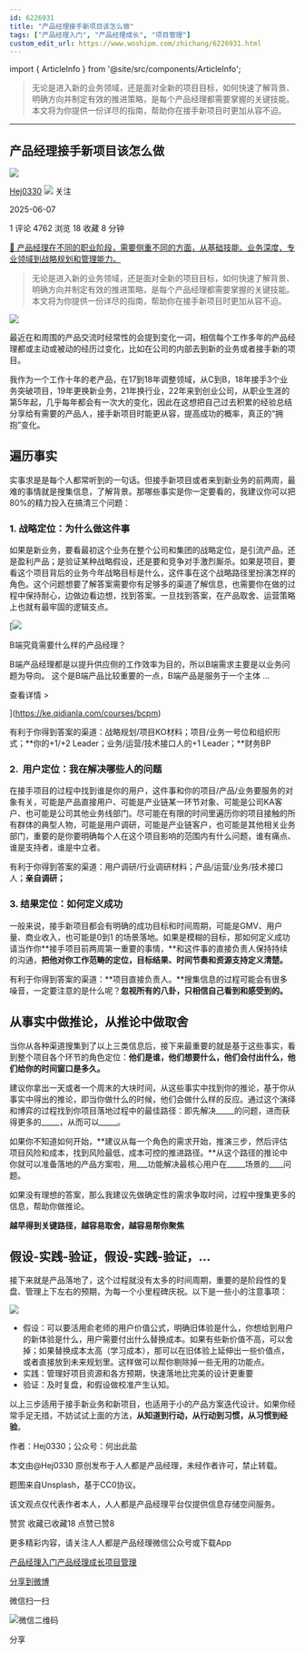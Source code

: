 ```yaml
---
id: 6226931
title: "产品经理接手新项目该怎么做"
tags: ["产品经理入门", "产品经理成长", "项目管理"]
custom_edit_url: https://www.woshipm.com/zhichang/6226931.html
---
```

import { ArticleInfo } from '@site/src/components/ArticleInfo';

<ArticleInfo
    author="Hej0330"
    authorLink="https://www.woshipm.com/u/1542828"
    published="2025-06-07"
    views={4762}
    comments={1}
    collects={18}
/>

> 无论是进入新的业务领域，还是面对全新的项目目标，如何快速了解背景、明确方向并制定有效的推进策略，是每个产品经理都需要掌握的关键技能。本文将为你提供一份详尽的指南，帮助你在接手新项目时更加从容不迫。

---

## 产品经理接手新项目该怎么做

[![](https://static.woshipm.com/view/woshipm_api_def_20250529185820_5436.png?imageView2/1/w/72/h/72/q/100)](https://www.woshipm.com/u/1542828)

[Hej0330](https://www.woshipm.com/u/1542828) ![](https://static.woshipm.com/tag/1101_1@2x.png) 关注

2025-06-07

1 评论 4762 浏览 18 收藏 8 分钟

[🔗 产品经理在不同的职业阶段，需要侧重不同的方面，从基础技能、业务深度、专业领域到战略规划和管理能力。](https://ke.qidianla.com/courses/90pm)

> 无论是进入新的业务领域，还是面对全新的项目目标，如何快速了解背景、明确方向并制定有效的推进策略，是每个产品经理都需要掌握的关键技能。本文将为你提供一份详尽的指南，帮助你在接手新项目时更加从容不迫。

![](https://image.woshipm.com/2023/04/13/6ffba1d2-d9de-11ed-9d2f-00163e0b5ff3.jpg)

最近在和周围的产品交流时经常性的会提到变化一词，相信每个工作多年的产品经理都或主动或被动的经历过变化，比如在公司的内部去到新的业务或者接手新的项目。

我作为一个工作十年的老产品，在17到18年调整领域，从C到B，18年接手3个业务突破项目，19年更换新业务，21年换行业，22年来到创业公司，从职业生涯的第5年起，几乎每年都会有一次大的变化，因此在这想把自己过去积累的经验总结分享给有需要的产品人，接手新项目时能更从容，提高成功的概率，真正的“拥抱”变化。

## 遍历事实

实事求是是每个人都常听到的一句话。但接手新项目或者来到新业务的前两周，最难的事情就是搜集信息，了解背景。那哪些事实是你一定要看的，我建议你可以把80%的精力投入在搞清三个问题：

### 1\. 战略定位：为什么做这件事

如果是新业务，要看最初这个业务在整个公司和集团的战略定位，是引流产品，还是盈利产品；是验证某种战略假设，还是要和竞争对手激烈厮杀。如果是项目，要看这个项目背后的业务今年战略目标是什么，这件事在这个战略路径里扮演怎样的角色。这个问题想要了解答案需要你有足够多的渠道了解信息，也需要你在做的过程中保持耐心，边做边看边想，找到答案。一旦找到答案，在产品取舍、运营策略上也就有最牢固的逻辑支点。

[![](https://image.woshipm.com/2023/08/02/f7cafd68-30e3-11ee-9da3-00163e0b5ff3.png)

B端究竟需要什么样的产品经理？

B端产品经理都是以提升供应侧的工作效率为目的，所以B端需求主要是以业务问题为导向。 这个是B端产品比较重要的一点，B端产品是服务于一个主体 ...

查看详情 >

](https://ke.qidianla.com/courses/bcpm)

有利于你得到答案的渠道：战略规划/项目KO材料；项目/业务一号位和组织形式；**你的+1/+2 Leader；业务/运营/技术接口人的+1 Leader；**财务BP

### 2\.  用户定位：我在解决哪些人的问题

在接手项目的过程中找到谁是你的用户，这件事和你的项目/产品/业务要服务的对象有关，可能是产品直接用户、可能是产业链某一环节对象、可能是公司KA客户、也可能是公司其他业务线部门。尽可能在有限的时间里遍历你的项目接触的所有群体的典型人物，可能是用户调研，可能是产业链客户，也可能是其他相关业务部门，重要的是你要明确每个人在这个项目影响的范围内有什么问题，谁有痛点、谁是支持者，谁是中立者。

有利于你得到答案的渠道：用户调研/行业调研材料；产品/运营/业务/技术接口人；**亲自调研；**

### 3\. 结果定位：如何定义成功

一般来说，接手新项目都会有明确的成功目标和时间周期，可能是GMV、用户量、商业收入，也可能是0到1 的场景落地。如果是模糊的目标，那如何定义成功请当作你**接手项目前两周第一重要的事情，**和这件事的直接负责人保持持续的沟通，**把他对你工作范畴的定位，目标结果、时间节奏和资源支持定义清楚。**

有利于你得到答案的渠道：**项目直接负责人。**搜集信息的过程可能会有很多噪音，一定要注意的是什么呢？**忽视所有的八卦，只相信自己看到和感受到的。**

## 从事实中做推论，从推论中做取舍

当你从各种渠道搜集到了以上三类信息后，接下来最重要的就是基于这些事实，看到整个项目各个环节的角色定位：**他们是谁，他们想要什么，他们会付出什么，他们给你的时间窗口是多久。**

建议你拿出一天或者一个周末的大块时间，从这些事实中找到你的推论，基于你从事实中得出的推论，即当你做什么的时候，他们会做什么样的反应。通过这个演绎和博弈的过程找到你项目落地过程中的最佳路径：即先解决\_\_\_\_\_的问题，进而获得更多的\_\_\_\_\_，从而可以\_\_\_\_\_。

如果你不知道如何开始，**建议从每一个角色的需求开始，推演三步，然后评估项目风险和成本，找到风险最低，成本可控的推进路径。**从这个路径的推论中你就可以准备落地的产品方案啦，用\_\_\_功能解决最核心用户在\_\_\_\_\_场景的\_\_\_\_问题。

如果没有理想的答案，那么我建议先做确定性的需求争取时间，过程中搜集更多的信息，帮助你做推论。

**越早得到关键路径，越容易取舍，越容易帮你聚焦**

## 假设-实践-验证，假设-实践-验证，…

接下来就是产品落地了，这个过程就没有太多的时间周期，重要的是阶段性的复盘、管理上下左右的预期，为每一个小里程碑庆祝。以下是一些小的注意事项：

![](https://image.woshipm.com/2025/06/07/c66aec72-4358-11f0-adfa-00163e09d72f.png)

*   假设：可以要活用俞老师的用户价值公式，明确旧体验是什么，你想给到用户的新体验是什么，用户需要付出什么替换成本。如果有些新价值不高，可以舍掉；如果替换成本太高（学习成本），那可以在旧体验上延伸出一些价值点，或者直接放到未来规划里。这样做可以帮你剔除掉一些无用的功能点。
*   实践：管理好项目资源和各方预期，快速落地比完美的设计更重要
*   验证：及时复盘，和假设做校准产生认知。

以上三步适用于接手新业务和新项目，也适用于小的产品方案迭代设计。如果你经常手足无措，不妨试试上面的方法，**从知道到行动，从行动到习惯，从习惯到经验**。

作者：Hej0330；公众号：何出此盐

本文由@Hej0330 原创发布于人人都是产品经理，未经作者许可，禁止转载。

题图来自Unsplash，基于CC0协议。

该文观点仅代表作者本人，人人都是产品经理平台仅提供信息存储空间服务。

赞赏 收藏已收藏18 点赞已赞8

更多精彩内容，请关注人人都是产品经理微信公众号或下载App

[产品经理入门](https://www.woshipm.com/tag/%e4%ba%a7%e5%93%81%e7%bb%8f%e7%90%86%e5%85%a5%e9%97%a8)[产品经理成长](https://www.woshipm.com/tag/%e4%ba%a7%e5%93%81%e7%bb%8f%e7%90%86%e6%88%90%e9%95%bf)[项目管理](https://www.woshipm.com/tag/%e9%a1%b9%e7%9b%ae%e7%ae%a1%e7%90%86)

[分享到微博](https://service.weibo.com/share/share.php?appkey=2775287854&title=产品经理接手新项目该怎么做&url=https://www.woshipm.com/zhichang/6226931.html&pic=https://image.woshipm.com/2023/04/13/6ffba1d2-d9de-11ed-9d2f-00163e0b5ff3.jpg)

微信扫一扫

![微信二维码](https://api.pwmqr.com/qrcode/create/?url=https://www.woshipm.com/zhichang/6226931.html)

分享